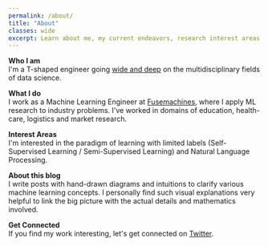 ```yaml
---
permalink: /about/
title: "About"
classes: wide
excerpt: Learn about me, my current endeavors, research interest areas and the motive behind this personal blog.
---
```


**Who I am**  
I'm a T-shaped engineer going [wide and deep](https://github.com/amitness/learning) on the multidisciplinary fields of data science.

**What I do**  
I work as a Machine Learning Engineer at [Fusemachines](https://fusemachines.com), where I apply ML research to industry problems. I've worked in domains of education, health-care, logistics and market research.

**Interest Areas**  
I'm interested in the paradigm of learning with limited labels (Self-Supervised Learning / Semi-Supervised Learning) and Natural Language Processing.

**About this blog**  
I write posts with hand-drawn diagrams and intuitions to clarify various machine learning concepts. I personally find such visual explanations very helpful to link the big picture with the actual details and mathematics involved.

**Get Connected**  
If you find my work interesting, let's get connected on [Twitter](https://twitter.com/amitness).
